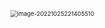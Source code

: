 <img src="C:\Users\wl\AppData\Roaming\Typora\typora-user-images\image-20221025221405510.png" alt="image-20221025221405510" style="zoom: 67%;" />

